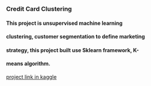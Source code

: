 ###  Credit Card Clustering

#### This project is unsupervised machine learning
#### clustering, customer segmentation to define marketing
#### strategy, this project built use Sklearn framework, K-
#### means algorithm.
[project  link in kaggle](https://www.kaggle.com/code/fayyadsalahat/credit-card-clustring)

